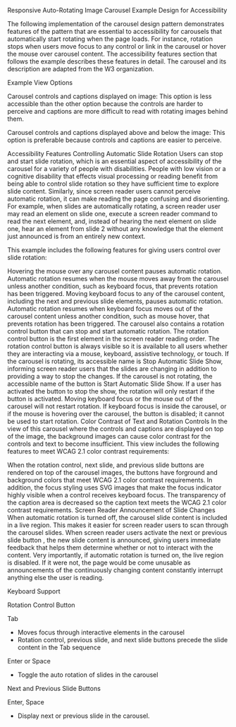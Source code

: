 Responsive Auto-Rotating Image Carousel Example Design for Accessibility 

The following implementation of the carousel design pattern demonstrates features of the pattern that are essential to accessibility for carousels that automatically start rotating when the page loads. For instance, rotation stops when users move focus to any control or link in the carousel or hover the mouse over carousel content. The accessibility features section that follows the example describes these features in detail. The carousel and its description are adapted from the W3 organization.

Example View Options

Carousel controls and captions displayed on image: This option is less accessible than the other option because the controls are harder to perceive and captions are more difficult to read with rotating images behind them.

Carousel controls and captions displayed above and below the image: This option is preferable because controls and captions are easier to perceive.

Accessibility Features
Controlling Automatic Slide Rotation
Users can stop and start slide rotation, which is an essential aspect of accessibility of the carousel for a variety of people with disabilities. People with low vision or a cognitive disability that effects visual processing or reading benefit from being able to control slide rotation so they have sufficient time to explore slide content. Similarly, since screen reader users cannot perceive automatic rotation, it can make reading the page confusing and disorienting. For example, when slides are automatically rotating, a screen reader user may read an element on slide one, execute a screen reader command to read the next element, and, instead of hearing the next element on slide one, hear an element from slide 2 without any knowledge that the element just announced is from an entirely new context.

This example includes the following features for giving users control over slide rotation:

Hovering the mouse over any carousel content pauses automatic rotation. Automatic rotation resumes when the mouse moves away from the carousel unless another condition, such as keyboard focus, that prevents rotation has been triggered.
Moving keyboard focus to any of the carousel content, including the next and previous slide elements, pauses automatic rotation. Automatic rotation resumes when keyboard focus moves out of the carousel content unless another condition, such as mouse hover, that prevents rotation has been triggered.
The carousel also contains a rotation control button that can stop and start automatic rotation.
The rotation control button is the first element in the screen reader reading order.
The rotation control button is always visible so it is available to all users whether they are interacting via a mouse, keyboard, assistive technology, or touch.
If the carousel is rotating, its accessible name is Stop Automatic Slide Show, informing screen reader users that the slides are changing in addition to providing a way to stop the changes.
If the carousel is not rotating, the accessible name of the button is Start Automatic Slide Show.
If a user has activated the button to stop the show, the rotation will only restart if the button is activated. Moving keyboard focus or the mouse out of the carousel will not restart rotation.
If keyboard focus is inside the carousel, or if the mouse is hovering over the carousel, the button is disabled; it cannot be used to start rotation.
Color Contrast of Text and Rotation Controls
In the view of this carousel where the controls and captions are displayed on top of the image, the background images can cause color contrast for the controls and text to become insufficient. This view includes the following features to meet WCAG 2.1 color contrast requirements:

When the rotation control, next slide, and previous slide buttons are rendered on top of the carousel images, the buttons have forground and background colors that meet WCAG 2.1 color contrast requirements. In addition, the focus styling uses SVG images that make the focus indicator highly visible when a control receives keyboard focus.
The transparency of the caption area is decreased so the caption text meets the WCAG 2.1 color contrast requirements.
Screen Reader Announcement of Slide Changes
When automatic rotation is turned off, the carousel slide content is included in a live region. This makes it easier for screen reader users to scan through the carousel slides. When screen reader users activate the next or previous slide button , the new slide content is announced, giving users immediate feedback that helps them determine whether or not to interact with the content. Very importantly, if automatic rotation is turned on, the live region is disabled. If it were not, the page would be come unusable as announcements of the continuously changing content constantly interrupt anything else the user is reading.

Keyboard Support

Rotation Control Button

Tab
- Moves focus through interactive elements in the carousel
- Rotation control, previous slide, and next slide buttons precede the slide content in the Tab sequence

Enter or Space	
- Toggle the auto rotation of slides in the carousel

Next and Previous Slide Buttons

Enter, Space	
- Display next or previous slide in the carousel.